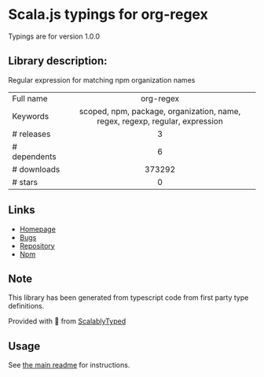 
# Scala.js typings for org-regex

Typings are for version 1.0.0

## Library description:
Regular expression for matching npm organization names

|                    |                 |
| ------------------ | :-------------: |
| Full name          | org-regex |
| Keywords           | scoped, npm, package, organization, name, regex, regexp, regular, expression |
| # releases         | 3 |
| # dependents       | 6 |
| # downloads        | 373292 |
| # stars            | 0 |

## Links
- [Homepage](https://github.com/sidoshi/org-regex#readme)
- [Bugs](https://github.com/sidoshi/org-regex/issues)
- [Repository](https://github.com/sidoshi/org-regex)
- [Npm](https://www.npmjs.com/package/org-regex)
    


## Note
This library has been generated from typescript code from first party type definitions.

Provided with :purple_heart: from [ScalablyTyped](https://github.com/oyvindberg/ScalablyTyped)

## Usage
See [the main readme](../../readme.md) for instructions.


